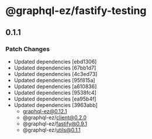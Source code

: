 # @graphql-ez/fastify-testing

## 0.1.1
### Patch Changes

- Updated dependencies [ebd1306]
- Updated dependencies [67bb1d7]
- Updated dependencies [4c3ed73]
- Updated dependencies [95f815a]
- Updated dependencies [a610836]
- Updated dependencies [9538fc4]
- Updated dependencies [ea95b4f]
- Updated dependencies [3963abb]
  - graphql-ez@0.12.1
  - @graphql-ez/client@0.2.0
  - @graphql-ez/fastify@0.9.1
  - @graphql-ez/utils@0.1.1
